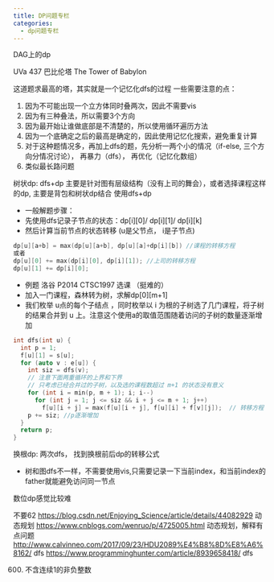 ```yaml
---
title: DP问题专栏
categories:
  - dp问题专栏
---
```

DAG上的dp

UVa 437 巴比伦塔 The Tower of Babylon

这道题求最高的塔，其实就是一个记忆化dfs的过程
一些需要注意的点：
1. 因为不可能出现一个立方体同时叠两次，因此不需要vis
2. 因为有三种叠法，所以需要3个方向
3. 因为最开始让谁做底部是不清楚的，所以使用循环遍历方法
4. 因为一个底确定之后的最高是确定的，因此使用记忆化搜索，避免重复计算
5. 对于这种题情况多，再加上dfs的题，先分析一两个小的情况（if-else, 三个方向分情况讨论）， 再暴力（dfs）， 再优化（记忆化数组）
6. 类似最长路问题


树状dp: dfs+dp
主要是针对图有层级结构（没有上司的舞会），或者选择课程这样的dp, 主要是背包和树状dp结合
使用dfs+dp

- 一般解题步骤：
- 先使用dfs记录子节点的状态：dp[i][0]/ dp[i][1]/ dp[i][k]
- 然后计算当前节点的状态转移 (u是父节点， i是子节点)
```C++
dp[u][a+b] = max(dp[u][a+b], dp[u][a]+dp[i][b]) //课程的转移方程
或者
dp[u][0] += max(dp[i][0], dp[i][1]); //上司的转移方程
dp[u][1] += dp[i][0];
```

- 例题
洛谷 P2014 CTSC1997 选课 （挺难的）
- 加入一门课程，森林转为树，求解dp[0][m+1]
- 我们枚举 u点的每个子结点 ，同时枚举以 i 为根的子树选了几门课程，将子树的结果合并到 u 上。注意这个使用a的取值范围随着访问的子树的数量逐渐增加

```C++
int dfs(int u) {
  int p = 1;
  f[u][1] = s[u];
  for (auto v : e[u]) {
    int siz = dfs(v);
    // 注意下面两重循环的上界和下界
    // 只考虑已经合并过的子树，以及选的课程数超过 m+1 的状态没有意义
    for (int i = min(p, m + 1); i; i--)
      for (int j = 1; j <= siz && i + j <= m + 1; j++)
        f[u][i + j] = max(f[u][i + j], f[u][i] + f[v][j]);  // 转移方程
    p += siz; //p逐渐增加
  }
  return p;
}
```

换根dp: 两次dfs， 找到换根前后dp的转移公式
- 树和图dfs不一样，不需要使用vis,只需要记录一下当前index，和当前index的father就能避免访问同一节点


数位dp感觉比较难

不要62
https://blog.csdn.net/Enjoying_Science/article/details/44082929 动态规划
https://www.cnblogs.com/wenruo/p/4725005.html 动态规划，解释有点问题
http://www.calvinneo.com/2017/09/23/HDU2089%E4%B8%8D%E8%A6%8162/ dfs
https://www.programminghunter.com/article/8939658418/ dfs


600. 不含连续1的非负整数



